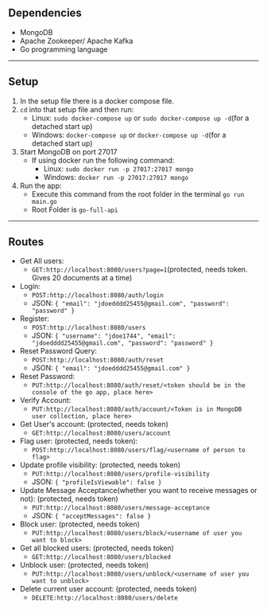 ## Dependencies
- MongoDB
- Apache Zookeeper/ Apache Kafka
- Go programming language
---

## Setup
1. In the setup file there is a docker compose file.
2. `cd` into that setup file and then run:
    - Linux: `sudo docker-compose up` or `sudo docker-compose up -d`(for a detached start up)
    - Windows: `docker-compose up` or `docker-compose up -d`(for a detached start up)
3. Start MongoDB on port 27017
    - If using docker run the following command:
      - Linux: `sudo docker run -p 27017:27017 mongo`
      - Windows: `docker run -p 27017:27017 mongo`
4. Run the app:
   - Execute this command from the root folder in the terminal `go run main.go`
   - Root Folder is `go-full-api`
---

## Routes
- Get All users:
  - `GET:http://localhost:8080/users?page=1`(protected, needs token. Gives 20 documents at a time)
- Login:
  - `POST:http://localhost:8080/auth/login`
  - JSON: `{
    "email": "jdoedddd25455@gmail.com",
    "password": "password"
}`
- Register:
  - `POST:http://localhost:8080/users`
  - JSON: `{
        "username": "jdoe1744",
        "email": "jdoedddd25455@gmail.com",
        "password": "password"
}`
- Reset Password Query:
  - `POST:http://localhost:8080/auth/reset`
  - JSON: `{
    "email": "jdoedddd25455@gmail.com"
}`
- Reset Password:
  - `PUT:http://localhost:8080/auth/reset/<token should be in the console of the go app, place here>`
- Verify Account:
  - `PUT:http://localhost:8080/auth/account/<Token is in MongoDB user collection, place here>`
- Get User's account: (protected, needs token)
  - `GET:http://localhost:8080/users/account`
- Flag user: (protected, needs token):
  - `POST:http://localhost:8080/users/flag/<username of person to flag>`
- Update profile visibility: (protected, needs token)
  - `PUT:http://localhost:8080/users/profile-visibility`
  - JSON: `{
    "profileIsViewable": false
}`
- Update Message Acceptance(whether you want to receive messages or not): (protected, needs token)
  - `PUT:http://localhost:8080/users/message-acceptance`
  - JSON: `{
    "acceptMessages": false
}`
- Block user: (protected, needs token)
  - `PUT:http://localhost:8080/users/block/<username of user you want to block>`
- Get all blocked users: (protected, needs token)   
  - `GET:http://localhost:8080/users/blocked`
- Unblock user: (protected, needs token)
  - `PUT:http://localhost:8080/users/unblock/<username of user you want to unblock>`
- Delete current user account: (protected, needs token)
  - `DELETE:http://localhost:8080/users/delete`